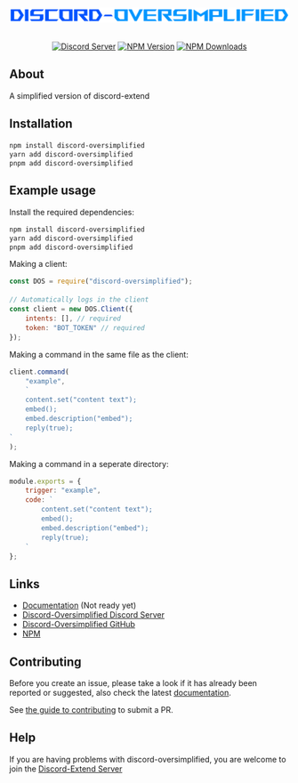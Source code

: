 <div align="center">
	<br>
	<p><img width="800" src="https://raw.githubusercontent.com/discordextend/images/main/dos-full.png" alt="Discord Oversimplified Logo"></p>
	<br>
	<a href="https://discord.gg/AQwkmv7kA9"><img src="https://img.shields.io/discord/882085501694246982?color=5865F2&logo=discord&logoColor=white" alt="Discord Server"></a>
	<a href="https://npmjs.com/package/discord-oversimplified"><img src="https://img.shields.io/npm/v/discord-oversimplified.svg?maxAge=3600" alt="NPM Version"></a>
	<a href="https://npmjs.com/package/discord-oversimplified"><img src="https://img.shields.io/npm/dt/discord-oversimplified.svg?maxAge=3600" alt="NPM Downloads"></a>
</div>

## About

A simplified version of discord-extend

## Installation

```sh-session
npm install discord-oversimplified
yarn add discord-oversimplified
pnpm add discord-oversimplified
```

## Example usage

Install the required dependencies:

```sh-session
npm install discord-oversimplified
yarn add discord-oversimplified
pnpm add discord-oversimplified
```

Making a client:

```js
const DOS = require("discord-oversimplified");

// Automatically logs in the client
const client = new DOS.Client({
	intents: [], // required
	token: "BOT_TOKEN" // required
});
```

Making a command in the same file as the client:

```js
client.command(
	"example",
	`
	content.set("content text");
	embed();
	embed.description("embed");
	reply(true);
`
);
```

Making a command in a seperate directory:

```js
module.exports = {
	trigger: "example",
	code: `
		content.set("content text");
		embed();
		embed.description("embed");
		reply(true);
	`
};
```

## Links

- [Documentation](#) (Not ready yet)
- [Discord-Oversimplified Discord Server](https://discord.gg/AQwkmv7kA9)
- [Discord-Oversimplified GitHub](https://github.com/JTTechnic/discord-oversimplified)
- [NPM](https://npmjs.org/package/discord-oversimplified)

## Contributing

Before you create an issue, please take a look if it has already been reported or suggested, also check the latest [documentation](https://jttechnic.github.io/discordextend/docs).

See [the guide to contributing](https://github.com/JTTechnic/discord-extend/blob/master/.github/CONTRIBUTING.md) to submit a PR.

## Help

If you are having problems with discord-oversimplified, you are welcome to join the [Discord-Extend Server](https://discord.gg/AQwkmv7kA9)
